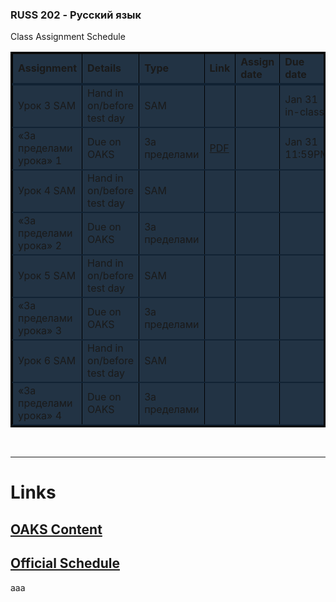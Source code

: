 <style>
table {
  border: 3px solid #000;
}
tr {
  border-bottom: 2px solid #123;
  background: #234
}
tr:first-child {
  border-bottom: 4px solid #123;
  font-weight:bold;
}
td {
  border-left: 1px solid #000;
}
</style>

### RUSS 202 - Русский язык

Class Assignment Schedule

<table>
  <tr>
    <td>Assignment</td> 
    <td>Details</td> <!--Description of the assignment-->
    <td>Type</td> <!--HW/Lab/Quiz/Test/NCL/Other-->
    <td>Link</td> <!--Link to file & type of file-->
    <td>Assign<br/>date</td>
    <td>Due<br/>date</td>
  </tr>
  <tr>
    <td>Урок 3 SAM</td> 
    <td>Hand in on/before test day</td>
    <td>SAM</td>
    <td></td>
    <td></td>
    <td>Jan 31 in-class</td>
  </tr>
  <tr>
    <td>«За пределами урока» 1</td> 
    <td>Due on OAKS</td>
    <td>За пределами</td>
    <td><a href="./Za Predelami/1/Tretyakovskaya galereya.pdf">PDF</a></td>
    <td></td>
    <td>Jan 31 11:59PM</td>
  </tr>
  <tr>
    <td>Урок 4 SAM</td> 
    <td>Hand in on/before test day</td>
    <td>SAM</td>
    <td></td>
    <td></td>
    <td></td>
  </tr>
  <tr>
    <td>«За пределами урока» 2</td> 
    <td>Due on OAKS</td>
    <td>За пределами</td>
    <td></td>
    <td></td>
    <td></td>
  </tr>
  <tr>
    <td>Урок 5 SAM</td> 
    <td>Hand in on/before test day</td>
    <td>SAM</td>
    <td></td>
    <td></td>
    <td></td>
  </tr>
  <tr>
    <td>«За пределами урока» 3</td> 
    <td>Due on OAKS</td>
    <td>За пределами</td>
    <td></td>
    <td></td>
    <td></td>
  </tr>
  <tr>
    <td>Урок 6 SAM</td> 
    <td>Hand in on/before test day</td>
    <td>SAM</td>
    <td></td>
    <td></td>
    <td></td>
  </tr>
  <tr>
    <td>«За пределами урока» 4</td> 
    <td>Due on OAKS</td>
    <td>За пределами</td>
    <td></td>
    <td></td>
    <td></td>
  </tr>
</table>

<br/>

---

# Links

## [OAKS Content](https://cofc.brightspace.com/d2l/le/content/229058/Home?itemIdentifier=TOC)

## [Official Schedule](https://docs.google.com/document/d/1za8TJ8SCUe4RGQgYjmK_CGwHYFsBkcD5jXTtp4Xonyk/edit)

aaa